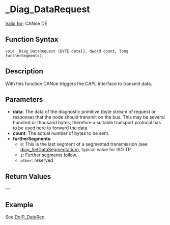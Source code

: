 # _Diag_DataRequest

[Valid for](../../../Shared/FeatureAvailability.md): CANoe DE

## Function Syntax

```plaintext
void _Diag_DataRequest (BYTE data[], dword count, long furtherSegments);
```

## Description

With this function CANoe triggers the CAPL interface to transmit data.

## Parameters

- **data**: The data of the diagnostic primitive (byte stream of request or response) that the node should transmit on the bus. This may be several hundred or thousand bytes, therefore a suitable transport protocol has to be used here to forward the data.
- **count**: The actual number of bytes to be sent.
- **furtherSegments**:
  - `0`: This is the last segment of a segmented transmission (see [diag_SetDataSegmentation](CAPLfunctionDiagSetDataSegmentation.md)), typical value for ISO TP.
  - `1`: Further segments follow.
  - `other`: reserved

## Return Values

—

## Example

See [DoIP_DataReq](CAPLfunctionDoIPDataReq.md)
